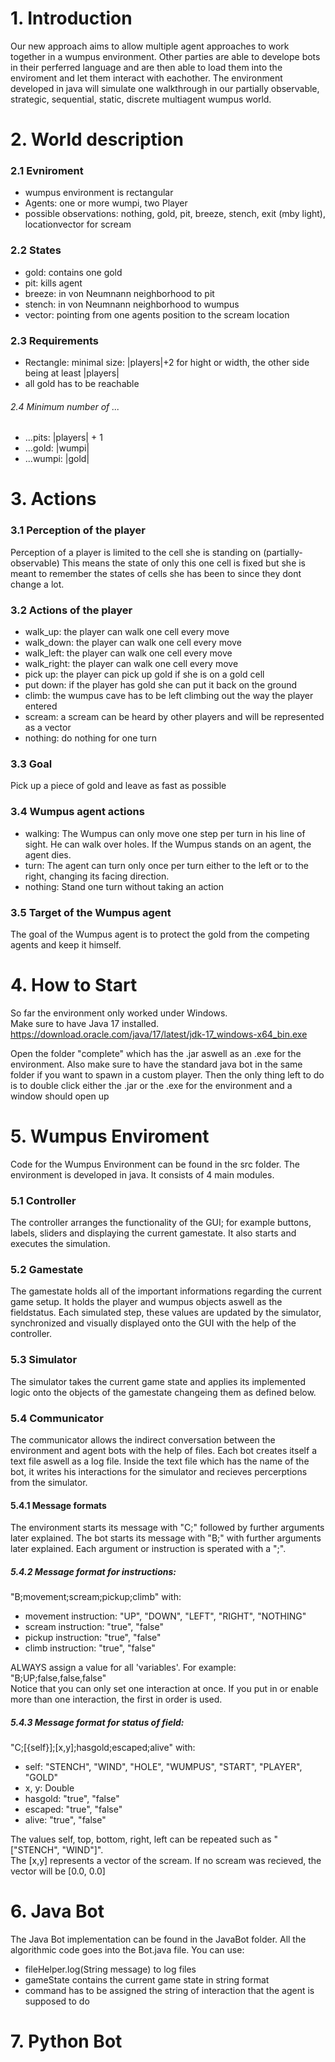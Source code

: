 # 1. Introduction
Our new approach aims to allow multiple agent approaches to work together in a wumpus environment. Other parties are able to develope bots in their perferred language and are then able to load them into the enviroment and let them interact with eachother.
The environment developed in java will simulate one walkthrough in our partially observable, strategic, sequential, static, discrete multiagent wumpus world.

# 2. World description
### 2.1 Evniroment
+ wumpus environment is rectangular
+ Agents: one or more wumpi, two Player
+ possible observations: nothing, gold, pit, breeze, stench, exit (mby light), locationvector for scream

### 2.2 States
+ gold: contains one gold
+ pit: kills agent
+ breeze: in von Neumnann neighborhood to pit
+ stench: in von Neumnann neighborhood to wumpus
+ vector: pointing from one agents position to the scream location

### 2.3 Requirements
+ Rectangle: minimal size: |players|+2 for hight or width, the other side being at least |players| 
+ all gold has to be reachable

###### 2.4 Minimum number of ...
+ ...pits: |players| + 1
+ ...gold: |wumpi|
+ ...wumpi: |gold|


# 3. Actions
### 3.1 Perception of the player
Perception of a player is limited to the cell she is standing on (partially-observable)
This means the state of only this one cell is fixed but she is meant to remember the states of cells she has been to since they dont change a lot.

### 3.2 Actions of the player
- walk_up: the player can walk one cell every move
- walk_down: the player can walk one cell every move
- walk_left: the player can walk one cell every move
- walk_right: the player can walk one cell every move
- pick up: the player can pick up gold if she is on a gold cell
- put down: if the player has gold she can put it back on the ground
- climb: the wumpus cave has to be left climbing out the way the player entered
- scream: a scream can be heard by other players and will be represented as a vector
- nothing: do nothing for one turn

### 3.3 Goal
Pick up a piece of gold and leave as fast as possible


### 3.4 Wumpus agent actions
- walking: The Wumpus can only move one step per turn in his line of sight. He can walk over holes. If the Wumpus stands on an agent, the agent dies.
- turn: The agent can turn only once per turn either to the left or to the right, changing its facing direction.
- nothing: Stand one turn without taking an action

### 3.5 Target of the Wumpus agent
The goal of the Wumpus agent is to protect the gold from the competing agents and keep it himself.


# 4. How to Start
So far the environment only worked under Windows.  
Make sure to have Java 17 installed. https://download.oracle.com/java/17/latest/jdk-17_windows-x64_bin.exe

Open the folder "complete" which has the .jar aswell as an .exe for the environment. Also make sure to have the standard
java bot in the same folder if you want to spawn in a custom player. Then the only thing left to do is to double click
either the .jar or the .exe for the environment and a window should open up

# 5. Wumpus Enviroment
Code for the Wumpus Environment can be found in the src folder. The environment is developed in java. It consists of 4 main modules. 

### 5.1 Controller
The controller arranges the functionality of the GUI; for example buttons, labels, sliders and displaying the current gamestate. It also starts and executes the simulation.

### 5.2 Gamestate
The gamestate holds all of the important informations regarding the current game setup. It holds the player and wumpus objects aswell as the fieldstatus.
Each simulated step, these values are updated by the simulator, synchronized and visually displayed onto the GUI with the help of the controller.

### 5.3 Simulator
The simulator takes the current game state and applies its implemented logic onto the objects of the gamestate changeing them as defined below.

### 5.4 Communicator
The communicator allows the indirect conversation between the environment and agent bots with the help of files. Each bot creates itself a text file aswell as a log file. Inside the text file which has the name of the bot, it writes his interactions for the simulator and recieves percerptions from the simulator.

#### 5.4.1 Message formats
The environment starts its message with "C;" followed by further arguments later explained. The bot starts its message with "B;" with further arguments later explained.
Each argument or instruction is sperated with a ";".

##### 5.4.2 Message format for instructions:  
"B;movement;scream;pickup;climb" with:

- movement instruction: "UP", "DOWN", "LEFT", "RIGHT", "NOTHING" 
- scream instruction: "true", "false" 
- pickup instruction: "true", "false" 
- climb instruction: "true", "false"

ALWAYS assign a value for all 'variables'. For example: "B;UP;false,false,false"  
Notice that you can only set one interaction at once. If you put in or enable more than one interaction, the first in order is used.

##### 5.4.3 Message format for status of field:  
"C;[{self}];[x,y];hasgold;escaped;alive" with:  
- self: "STENCH", "WIND", "HOLE", "WUMPUS", "START", "PLAYER", "GOLD"
- x, y: Double
- hasgold: "true", "false"
- escaped: "true", "false"
- alive: "true", "false"

The values self, top, bottom, right, left can be repeated such as "["STENCH", "WIND"]".  
The [x,y] represents a vector of the scream. If no scream was recieved, the vector will be [0.0, 0.0]

# 6. Java Bot
The Java Bot implementation can be found in the JavaBot folder. All the algorithmic code goes into the Bot.java file. You can use:    
- fileHelper.log(String message) to log files
- gameState contains the current game state in string format
- command has to be assigned the string of interaction that the agent is supposed to do

# 7. Python Bot
